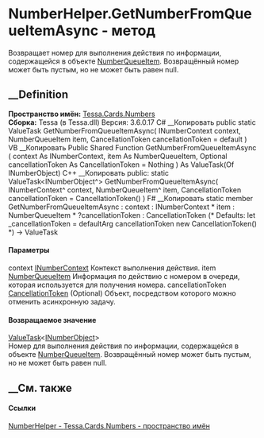 # NumberHelper.GetNumberFromQueueItemAsync - метод
Возвращает номер для выполнения действия по информации, содержащейся в объекте
[NumberQueueItem](T_Tessa_Cards_Numbers_NumberQueueItem.htm). Возвращённый
номер может быть пустым, но не может быть равен null.
## __Definition
 **Пространство имён:** [Tessa.Cards.Numbers](N_Tessa_Cards_Numbers.htm)  
 **Сборка:** Tessa (в Tessa.dll) Версия: 3.6.0.17
C# __Копировать
     public static ValueTask<INumberObject> GetNumberFromQueueItemAsync(
    	INumberContext context,
    	NumberQueueItem item,
    	CancellationToken cancellationToken = default
    )
VB __Копировать
     Public Shared Function GetNumberFromQueueItemAsync ( 
    	context As INumberContext,
    	item As NumberQueueItem,
    	Optional cancellationToken As CancellationToken = Nothing
    ) As ValueTask(Of INumberObject)
C++ __Копировать
     public:
    static ValueTask<INumberObject^> GetNumberFromQueueItemAsync(
    	INumberContext^ context, 
    	NumberQueueItem^ item, 
    	CancellationToken cancellationToken = CancellationToken()
    )
F# __Копировать
     static member GetNumberFromQueueItemAsync : 
            context : INumberContext * 
            item : NumberQueueItem * 
            ?cancellationToken : CancellationToken 
    (* Defaults:
            let _cancellationToken = defaultArg cancellationToken new CancellationToken()
    *)
    -> ValueTask<INumberObject> 
#### Параметры
context [INumberContext](T_Tessa_Cards_Numbers_INumberContext.htm)
    Контекст выполнения действия.
item [NumberQueueItem](T_Tessa_Cards_Numbers_NumberQueueItem.htm)
     Информация по действию с номером в очереди, которая используется для получения номера. 
cancellationToken
[CancellationToken](https://learn.microsoft.com/dotnet/api/system.threading.cancellationtoken)
(Optional)
    Объект, посредством которого можно отменить асинхронную задачу.
#### Возвращаемое значение
[ValueTask](https://learn.microsoft.com/dotnet/api/system.threading.tasks.valuetask-1)<[INumberObject](T_Tessa_Cards_Numbers_INumberObject.htm)>  
Номер для выполнения действия по информации, содержащейся в объекте
[NumberQueueItem](T_Tessa_Cards_Numbers_NumberQueueItem.htm). Возвращённый
номер может быть пустым, но не может быть равен null.
## __См. также
#### Ссылки
[NumberHelper - ](T_Tessa_Cards_Numbers_NumberHelper.htm)
[Tessa.Cards.Numbers - пространство имён](N_Tessa_Cards_Numbers.htm)
